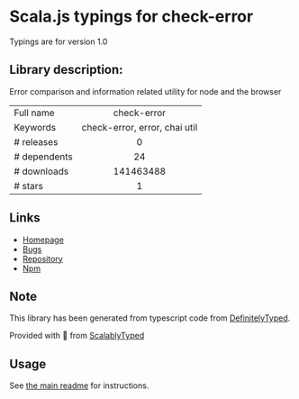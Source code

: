 
# Scala.js typings for check-error

Typings are for version 1.0

## Library description:
Error comparison and information related utility for node and the browser

|                    |                 |
| ------------------ | :-------------: |
| Full name          | check-error |
| Keywords           | check-error, error, chai util |
| # releases         | 0 |
| # dependents       | 24 |
| # downloads        | 141463488 |
| # stars            | 1 |

## Links
- [Homepage](https://github.com/chaijs/check-error#readme)
- [Bugs](https://github.com/chaijs/check-error/issues)
- [Repository](https://github.com/chaijs/check-error)
- [Npm](https://www.npmjs.com/package/check-error)
    


## Note
This library has been generated from typescript code from [DefinitelyTyped](https://definitelytyped.org).

Provided with :purple_heart: from [ScalablyTyped](https://github.com/oyvindberg/ScalablyTyped)

## Usage
See [the main readme](../../readme.md) for instructions.


